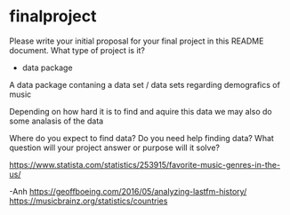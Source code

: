 # finalproject

Please write your initial proposal for your final project in this README document. What type of project is it? 

- data package

A data package contaning a data set / data sets regarding demografics of music

Depending on how hard it is to find and aquire this data we may also do some analasis of the data

Where do you expect to find data? Do you need help finding data? What question will your project answer or purpose will it solve?

https://www.statista.com/statistics/253915/favorite-music-genres-in-the-us/

-Anh
https://geoffboeing.com/2016/05/analyzing-lastfm-history/
https://musicbrainz.org/statistics/countries
